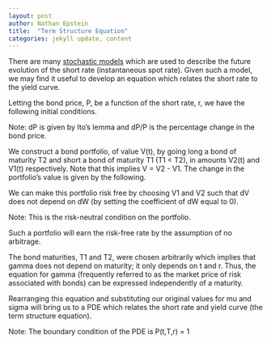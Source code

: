 ```yaml
---
layout: post
author: Nathan Epstein
title:  "Term Structure Equation"
categories: jekyll update, content
---
```


There are many <a href="http://en.wikipedia.org/wiki/Short-rate_model#Particular_short-rate_models">stochastic models</a> which are used to describe the future evolution of the short rate (instantaneous spot rate). Given such a model, we may find it useful to develop an equation which relates the short rate to the yield curve.

Letting the bond price, P, be a function of the short rate, r, we have the following initial conditions.

<div class='eqtn' id='img1'></div>
<div class='eqtn' id='img2'></div>
<div class='eqtn' id='img3'></div>
<div class='eqtn' id='img4'></div>

<script type="text/javascript">
  var string = 'dr = a(t,r)dt + b(t,r)dW';
  var string2 = 'dP = (P_t + aP_r + 0.5b^2P_{rr})dt + bP_rdW';
  var string3 = '\\to dP/P = \\mu dt +\\sigma dW';
  var string4 = '\\ \\mu = P^{-1}(P_t + aP_r + 0.5b^2P_{rr}),\\ \\sigma = P^{-1}(bP_r)'
  var html = $.parseHTML(katex.renderToString(string));
  var html2 = $.parseHTML(katex.renderToString(string2));
  var html3 = $.parseHTML(katex.renderToString(string3));
  var html4 = $.parseHTML(katex.renderToString(string4));
  $('#img1').append(html);
  $('#img2').append(html2);
  $('#img3').append(html3);
  $('#img4').append(html4).prepend('where');

</script>


Note: dP is given by Ito’s lemma and dP/P is the percentage change in the bond price.

We construct a bond portfolio, of value V(t), by going long a bond of maturity T2 and short a bond of maturity T1 (T1 < T2), in amounts V2(t) and V1(t) respectively. Note that this implies V = V2 - V1. The change in the portfolio’s value is given by the following.

<div class='eqtn' id='img5'></div>
<div class='eqtn' id='img6'></div>

<script type="text/javascript">
  var string = 'dV = V_2(dP_2/P_2) - V_1(dP_1/P_1)';
  var string2 = '= (V_2\\mu _2 - V_1\\mu _1)dt + (V_2\\sigma _2 - V_1\\sigma _1)dW';
  var html = $.parseHTML(katex.renderToString(string));
  var html2 = $.parseHTML(katex.renderToString(string2));
  $('#img5').append(html);
  $('#img6').append(html2);
</script>


We can make this portfolio risk free by choosing V1 and V2 such that dV does not depend on dW (by setting the coefficient of dW equal to 0).

<div class='eqtn' id='img7'></div>
<div class='eqtn' id='img8'></div>

<script type="text/javascript">
  var string = 'V_2\\sigma _2 - V_1 \\sigma _1 = 0';
  var string2 = '\\to V_2 = (V_1\\sigma _1/\\sigma _2)';
  var html = $.parseHTML(katex.renderToString(string));
  var html2 = $.parseHTML(katex.renderToString(string2));
  $('#img7').append(html);
  $('#img8').append(html2);
</script>


Note: This is the risk-neutral condition on the portfolio.

Such a portfolio will earn the risk-free rate by the assumption of no arbitrage.

<div class='eqtn' id='img9'></div>
<div class='eqtn' id='img10'></div>
<div class='eqtn' id='img11'></div>

<script type="text/javascript">
  var string = 'dV = (V_2\\mu _2 - V_1\\mu _1)dt = rVdt';
  var string2 = '\\to (V_1\\sigma _1/\\sigma _2)(\\mu _2 - r)= V_1(\\mu _1 - r)';
  var string3 = '\\to (\\mu _2 - r)/(\\sigma _2) = (\\mu _1 - r)/(\\sigma _1) = \\gamma (t,r)';

  var html = $.parseHTML(katex.renderToString(string));
  var html2 = $.parseHTML(katex.renderToString(string2));
  var html3 = $.parseHTML(katex.renderToString(string3));

  $('#img9').append(html);
  $('#img10').append(html2).append(' by the risk-neutral condition.');
  $('#img11').append(html3);

</script>

The bond maturities, T1 and T2, were chosen arbitrarily which implies that gamma does not depend on maturity; it only depends on t and r. Thus, the equation for gamma (frequently referred to as the market price of risk associated with bonds) can be expressed independently of a maturity.

<div class='eqtn' id='img12'></div>

<script type="text/javascript">
  var string = '\\gamma = (\\mu - r)/\\sigma';
  var html = $.parseHTML(katex.renderToString(string));
  $('#img12').append(html);
</script>

Rearranging this equation and substituting our original values for mu and sigma will bring us to a PDE which relates the short rate and yield curve (the term structure equation).

<div class='eqtn' id='img13'></div>
<div class='eqtn' id='img14'></div>
<div class='eqtn' id='img15'></div>

<script type="text/javascript">
  var string = '\\mu - r = \\sigma \\gamma';
  var string2 = '\\to P\\mu - Pr = P\\sigma \\gamma';
  var string3 = '\\to P_t + (a - \\gamma b)P_r + 0.5b^2P_{rr} - rP = 0';

  var html = $.parseHTML(katex.renderToString(string));
  var html2 = $.parseHTML(katex.renderToString(string2));
  var html3 = $.parseHTML(katex.renderToString(string3));

  $('#img13').append(html);
  $('#img14').append(html2);
  $('#img15').append(html3);

</script>


Note: The boundary condition of the PDE is P(t,T,r) = 1
